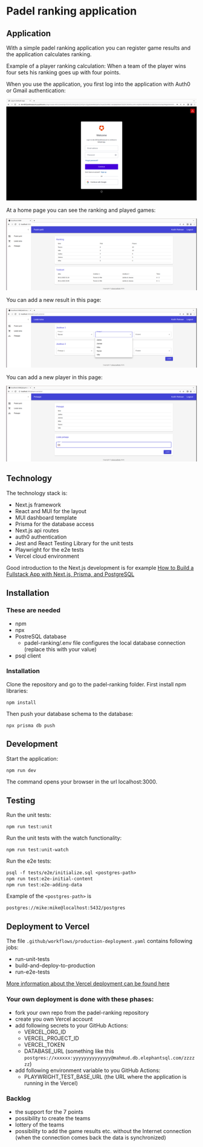 # Padel ranking application

## Application

With a simple padel ranking application you can register game results and the application calculates ranking. 

Example of a player ranking calculation: When a team of the player wins four sets his ranking goes up with four points.

When you use the application, you first log into the application with Auth0 or Gmail authentication:

![Log in](doc/login.png)

At a home page you can see the ranking and played games:

![Home page](doc/padel-games.png)

You can add a new result in this page:

![Add new result](doc/add-result.png)

You can add a new player in this page:

![Add new player](doc/players.png)

## Technology

The technology stack is:

- Next.js framework
- React and MUI for the layout
- MUI dashboard template
- Prisma for the database access
- Next.js api routes
- auth0 authentication
- Jest and React Testing Library for the unit tests
- Playwright for the e2e tests
- Vercel cloud environment

Good introduction to the Next.js development is for example [How to Build a Fullstack App with Next.js, Prisma, and PostgreSQL](https://vercel.com/guides/nextjs-prisma-postgres)

## Installation

### These are needed

- npm
- npx
- PostreSQL database
  - padel-ranking/.env file configures the local database connection (replace this with your value)
- psql client

### Installation

Clone the repository and go to the padel-ranking folder. First install npm libraries:

```
npm install
```

Then push your database schema to the database:

```
npx prisma db push
```

## Development

Start the application:

```
npm run dev
```

The command opens your browser in the url localhost:3000.

## Testing

Run the unit tests:

```
npm run test:unit
```

Run the unit tests with the watch functionality:

```
npm run test:unit-watch
```

Run the e2e tests:

```
psql -f tests/e2e/initialize.sql <postgres-path>
npm run test:e2e-initial-content
npm run test:e2e-adding-data
```

Example of the `<postgres-path>` is

```
postgres://mike:mike@localhost:5432/postgres
```

## Deployment to Vercel

The file `.github/workflows/production-deployment.yaml` contains following jobs:

- run-unit-tests
- build-and-deploy-to-production
- run-e2e-tests

[More information about the Vercel deployment can be found here](https://vercel.com/guides/how-can-i-use-github-actions-with-vercel)

### Your own deployment is done with these phases:

- fork your own repo from the padel-ranking repository
- create you own Vercel account
- add following secrets to your GitHub Actions:
  - VERCEL_ORG_ID
  - VERCEL_PROJECT_ID
  - VERCEL_TOKEN
  - DATABASE_URL (something like this `postgres://xxxxxx:yyyyyyyyyyyyyy@mahmud.db.elephantsql.com/zzzzzz`)
- add following environment variable to you GitHub Actions:
  - PLAYWRIGHT_TEST_BASE_URL (the URL where the application is running in the Vercel)
  
 ### Backlog
 
 - the support for the 7 points
 - possibility to create the teams
 - lottery of the teams
 - possibility to add the game results etc. without the Internet connection (when the connection comes back the data is synchronized)


